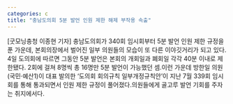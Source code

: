 ```yaml
---
categories: c
title: "충남도의회 5분 발언 인원 제한 해제 부작용 속출"
---
```

[굿모닝충청 이종현 기자] 충남도의회가 340회 임시회부터 5분 발언 인원 제한 규정을 푼 가운데, 본회의장에서 벌어진 일부 의원들의 모습이 또 다른 이야깃거리가 되고 있다. 4일 도의회에 따르면 그동안 5분 발언은 본회의 개회일과 폐회일 각각 40분 이내로 제한됐다. 2회에 걸쳐 8명씩 총 16명만 5분 발언이 가능했던 셈.이런 가운데 방한일 의원(국민·예산1)이 대표 발의한 ‘도의회 회의규칙 일부개정규칙안’이 지난 7월 339회 임시회를 통해 통과되면서 인원 제한 규정이 풀어졌다.의원들에게 골고루 발언 기회를 주자는 취지에서다.